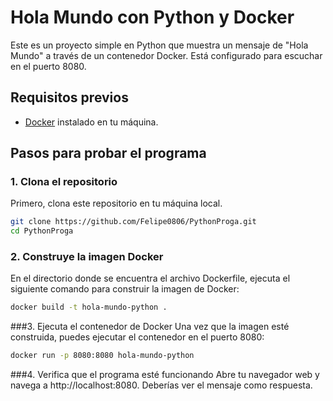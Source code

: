 # Hola Mundo con Python y Docker

Este es un proyecto simple en Python que muestra un mensaje de "Hola Mundo" a través de un contenedor Docker. Está configurado para escuchar en el puerto 8080.

## Requisitos previos

- [Docker](https://www.docker.com/) instalado en tu máquina.

## Pasos para probar el programa

### 1. Clona el repositorio
Primero, clona este repositorio en tu máquina local.

```bash
git clone https://github.com/Felipe0806/PythonProga.git
cd PythonProga
```

### 2. Construye la imagen Docker
En el directorio donde se encuentra el archivo Dockerfile, ejecuta el siguiente comando para construir la imagen de Docker:

```bash
docker build -t hola-mundo-python .
```

###3. Ejecuta el contenedor de Docker
Una vez que la imagen esté construida, puedes ejecutar el contenedor en el puerto 8080:

```bash
docker run -p 8080:8080 hola-mundo-python
```

###4. Verifica que el programa esté funcionando
Abre tu navegador web y navega a http://localhost:8080. Deberías ver el mensaje como respuesta.
